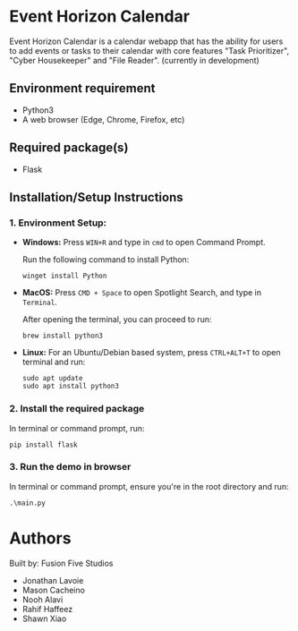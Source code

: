 # Event Horizon Calendar
Event Horizon Calendar is a calendar webapp that has the ability for users to add events or tasks to their calendar with core features "Task Prioritizer", "Cyber Housekeeper" and "File Reader". (currently in development)

## Environment requirement
- Python3 
- A web browser (Edge, Chrome, Firefox, etc)

## Required package(s)
- Flask

## Installation/Setup Instructions
### 1. Environment Setup:
- **Windows:** Press ```WIN+R``` and type in ```cmd``` to open Command Prompt.

    Run the following command to install Python: 
    ```
    winget install Python
    ```
- **MacOS:** Press ```CMD + Space``` to open Spotlight Search, and type in ```Terminal```.

    After opening the terminal, you can proceed to run:
    ```
    brew install python3
    ```
- **Linux:** For an Ubuntu/Debian based system, press ```CTRL+ALT+T``` to open terminal and run:
    ```
    sudo apt update
    sudo apt install python3
    ```
 

### 2. Install the required package
In terminal or command prompt, run:
```
pip install flask
```

### 3. Run the demo in browser
In terminal or command prompt, ensure you're in the root directory and run:
``` 
.\main.py
```

# Authors
Built by: Fusion Five Studios 
- Jonathan Lavoie 
- Mason Cacheino 
- Nooh Alavi
- Rahif Haffeez
- Shawn Xiao
